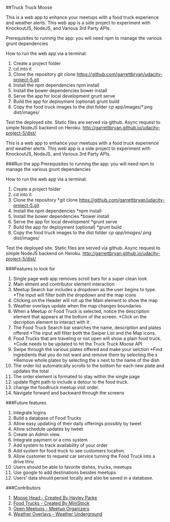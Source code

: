 ##Truck Truck Moose

This is a web app to enhance your meetups with a food truck experience and weather alerts. This web app is a side project to experiment with KnockoutJS, NodeJS, and Various 3rd Party APIs.

Prerequisites to running the app:
you will need npm to manage the various grunt dependencies

How to run the web app via a terminal:
1. Create a project folder
2. cd into it
3. Clone the repository
    git clone https://github.com/garrettbryan/udacity-project-5.git
4. Install the npm dependencies
    npm install
5. Install the bower dependencies
    bower install
6. Serve the app for local development
    grunt serve
7. Build the app for deployment (optional)
    grunt build
8. Copy the food truck images to the dist folder
    cp app/images/*.png dist/images/

Test the deployed site. Static files are served via github. Async request to simple NodeJS backend on Heroku.
http://garrettbryan.github.io/udacity-project-5/dist/

This is a web app to enhance your meetups with a food truck experience and weather alerts. This web app is a side project to experiment with KnockoutJS, NodeJS, and Various 3rd Party APIs.

###Run the app
Prerequisites to running the app:
you will need npm to manage the various grunt dependencies

How to run the web app via a terminal:
1. Create a project folder
2. cd into it
3. Clone the repository
    *git clone https://github.com/garrettbryan/udacity-project-5.git
4. Install the npm dependencies
    *npm install
5. Install the bower dependencies
    *bower install
6. Serve the app for local development
    *grunt serve
7. Build the app for deployment (optional)
    *grunt build
8. Copy the food truck images to the dist folder
    *cp app/images/*.png dist/images/

Test the deployed site. Static files are served via github. Async request to simple NodeJS backend on Heroku.
http://garrettbryan.github.io/udacity-project-5/dist/

###Features to look for
1. Single page web app removes scroll bars for a super clean look
2. Main elment and contributor element interaction
3. Meetup Search bar includes a dropdown as the user begins to type.
    *The input will filter both the dropdown and the map icons
4. Clicking on the Header will roll up the Main element to show the map
5. Weather overlays update when the map changes boundaries
6. When a Meetup or Food Truck is selected, notice the description element that appears at the bottom of the screen.
    *Click on the decription element to interact with it
7. The Food Truck Search bar searches the name, description and plates offered
    *The input will filter both the Swiper List and the Map icons.
8. Food Trucks that are traveling or not open will show a plain food truck.
    *Code needs to be updated to hit the Truck Truck Moose API
9. Swipe through the various plates offered and make your selction
    *Find ingredients that you do not want and remove them by selecting the x
    *Remove whole plates by selecting the x next to the name of the dish
10. The order list automatically scrolls to the bottom for each new plate and updates the total
11. The order element is formated to stay within the single page
12. update flight path to include a detour to the food truck.
13. change the foodtruck meetup visit order.
14. Navigate forward and backward through the screens

###Future features
1. Integrate logins
2. Build a database of Food Trucks
3. Allow easy updating of their daily offerings possibly by tweet
4. Allow schedule updates by tweet
5. Create an Admin view.
6. Integrate payment or a cms system
7. Add system to track availability of your order
8. Add system for food truck to see customers location.
9. Allow customer to request car service turning the Food Truck into a drive thru
10. Users should be able to favorite dishes, trucks, meetups
11. Use google to add destinations besides meetups
12. Users' data should persist locally and also be saved in a database.

###Contributors
1. [Moose Head - Created By Hayley Parke](https://thenounproject.com/search/?q=moose&i=251377)
2. [Food Trucks - Created By MiniStock](https://www.vecteezy.com/members/ministock)
3. [Open Meetups - Meetup Organizers](https://www.meetup.com/)
4. [Weather Overlays - Weather Underground](https://www.wunderground.com)

